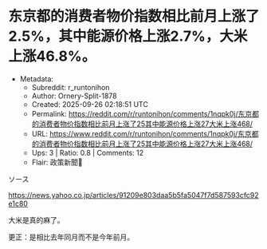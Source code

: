 # 东京都的消费者物价指数相比前月上涨了2.5%，其中能源价格上涨2.7%，大米上涨46.8%。

- Metadata:
  - Subreddit: r_runtonihon
  - Author: Ornery-Split-1878
  - Created: 2025-09-26 02:18:51 UTC
  - Permalink: https://reddit.com/r/runtonihon/comments/1nqpk0j/东京都的消费者物价指数相比前月上涨了25其中能源价格上涨27大米上涨468/
  - URL: https://www.reddit.com/r/runtonihon/comments/1nqpk0j/东京都的消费者物价指数相比前月上涨了25其中能源价格上涨27大米上涨468/
  - Ups: 3 | Ratio: 0.8 | Comments: 12
  - Flair: 政策新聞📰


ソース

<https://news.yahoo.co.jp/articles/91209e803daa5b5fa5047f7d587593cfc92e1c80>

大米是真的麻了。

更正：是相比去年同月而不是今年前月。

